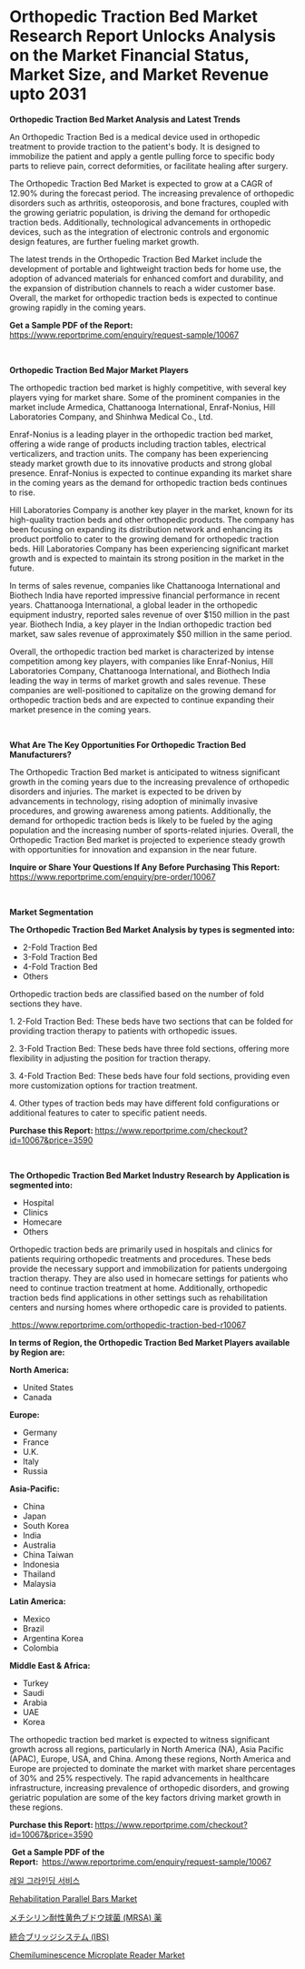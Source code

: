<p><h1>Orthopedic Traction Bed Market Research Report Unlocks Analysis on the Market Financial Status, Market Size, and Market Revenue upto 2031</h1></p><p><strong>Orthopedic Traction Bed Market Analysis and Latest Trends</strong></p>
<p><p>An Orthopedic Traction Bed is a medical device used in orthopedic treatment to provide traction to the patient's body. It is designed to immobilize the patient and apply a gentle pulling force to specific body parts to relieve pain, correct deformities, or facilitate healing after surgery.</p><p>The Orthopedic Traction Bed Market is expected to grow at a CAGR of 12.90% during the forecast period. The increasing prevalence of orthopedic disorders such as arthritis, osteoporosis, and bone fractures, coupled with the growing geriatric population, is driving the demand for orthopedic traction beds. Additionally, technological advancements in orthopedic devices, such as the integration of electronic controls and ergonomic design features, are further fueling market growth.</p><p>The latest trends in the Orthopedic Traction Bed Market include the development of portable and lightweight traction beds for home use, the adoption of advanced materials for enhanced comfort and durability, and the expansion of distribution channels to reach a wider customer base. Overall, the market for orthopedic traction beds is expected to continue growing rapidly in the coming years.</p></p>
<p><strong>Get a Sample PDF of the Report:&nbsp;</strong> <a href="https://www.reportprime.com/enquiry/request-sample/10067">https://www.reportprime.com/enquiry/request-sample/10067</a></p>
<p>&nbsp;</p>
<p><strong>Orthopedic Traction Bed Major Market Players</strong></p>
<p><p>The orthopedic traction bed market is highly competitive, with several key players vying for market share. Some of the prominent companies in the market include Armedica, Chattanooga International, Enraf-Nonius, Hill Laboratories Company, and Shinhwa Medical Co., Ltd.</p><p>Enraf-Nonius is a leading player in the orthopedic traction bed market, offering a wide range of products including traction tables, electrical verticalizers, and traction units. The company has been experiencing steady market growth due to its innovative products and strong global presence. Enraf-Nonius is expected to continue expanding its market share in the coming years as the demand for orthopedic traction beds continues to rise.</p><p>Hill Laboratories Company is another key player in the market, known for its high-quality traction beds and other orthopedic products. The company has been focusing on expanding its distribution network and enhancing its product portfolio to cater to the growing demand for orthopedic traction beds. Hill Laboratories Company has been experiencing significant market growth and is expected to maintain its strong position in the market in the future.</p><p>In terms of sales revenue, companies like Chattanooga International and Biothech India have reported impressive financial performance in recent years. Chattanooga International, a global leader in the orthopedic equipment industry, reported sales revenue of over $150 million in the past year. Biothech India, a key player in the Indian orthopedic traction bed market, saw sales revenue of approximately $50 million in the same period.</p><p>Overall, the orthopedic traction bed market is characterized by intense competition among key players, with companies like Enraf-Nonius, Hill Laboratories Company, Chattanooga International, and Biothech India leading the way in terms of market growth and sales revenue. These companies are well-positioned to capitalize on the growing demand for orthopedic traction beds and are expected to continue expanding their market presence in the coming years.</p></p>
<p>&nbsp;</p>
<p><strong>What Are The Key Opportunities For Orthopedic Traction Bed Manufacturers?</strong></p>
<p><p>The Orthopedic Traction Bed market is anticipated to witness significant growth in the coming years due to the increasing prevalence of orthopedic disorders and injuries. The market is expected to be driven by advancements in technology, rising adoption of minimally invasive procedures, and growing awareness among patients. Additionally, the demand for orthopedic traction beds is likely to be fueled by the aging population and the increasing number of sports-related injuries. Overall, the Orthopedic Traction Bed market is projected to experience steady growth with opportunities for innovation and expansion in the near future.</p></p>
<p><strong>Inquire or Share Your Questions If Any Before Purchasing This Report:</strong> <a href="https://www.reportprime.com/enquiry/pre-order/10067">https://www.reportprime.com/enquiry/pre-order/10067</a></p>
<p>&nbsp;</p>
<p><strong>Market Segmentation</strong></p>
<p><strong>The Orthopedic Traction Bed Market Analysis by types is segmented into:</strong></p>
<p><ul><li>2-Fold Traction Bed</li><li>3-Fold Traction Bed</li><li>4-Fold Traction Bed</li><li>Others</li></ul></p>
<p><p>Orthopedic traction beds are classified based on the number of fold sections they have. </p><p>1. 2-Fold Traction Bed: These beds have two sections that can be folded for providing traction therapy to patients with orthopedic issues. </p><p>2. 3-Fold Traction Bed: These beds have three fold sections, offering more flexibility in adjusting the position for traction therapy. </p><p>3. 4-Fold Traction Bed: These beds have four fold sections, providing even more customization options for traction treatment. </p><p>4. Other types of traction beds may have different fold configurations or additional features to cater to specific patient needs.</p></p>
<p><strong>Purchase this Report:&nbsp;</strong><a href="https://www.reportprime.com/checkout?id=10067&price=3590">https://www.reportprime.com/checkout?id=10067&price=3590</a></p>
<p>&nbsp;</p>
<p><strong>The Orthopedic Traction Bed Market Industry Research by Application is segmented into:</strong></p>
<p><ul><li>Hospital</li><li>Clinics</li><li>Homecare</li><li>Others</li></ul></p>
<p><p>Orthopedic traction beds are primarily used in hospitals and clinics for patients requiring orthopedic treatments and procedures. These beds provide the necessary support and immobilization for patients undergoing traction therapy. They are also used in homecare settings for patients who need to continue traction treatment at home. Additionally, orthopedic traction beds find applications in other settings such as rehabilitation centers and nursing homes where orthopedic care is provided to patients.</p></p>
<p><a href="https://www.reportprime.com/orthopedic-traction-bed-r10067">&nbsp;https://www.reportprime.com/orthopedic-traction-bed-r10067</a></p>
<p><strong>In terms of Region, the Orthopedic Traction Bed Market Players available by Region are:</strong></p>
<p>
    <p> <strong> North America: </strong>
        <ul>
            <li>United States</li>
            <li>Canada</li>
        </ul>
        </p> 
    <p> <strong> Europe: </strong>
        <ul>
            <li>Germany</li>
            <li>France</li>
            <li>U.K.</li>
            <li>Italy</li>
            <li>Russia</li>
        </ul>
        </p> 
    <p> <strong> Asia-Pacific: </strong>
        <ul>
            <li>China</li>
            <li>Japan</li>
            <li>South Korea</li>
            <li>India</li>
            <li>Australia</li>
            <li>China Taiwan</li>
            <li>Indonesia</li>
            <li>Thailand</li>
            <li>Malaysia</li>
        </ul>
        </p> 
    <p> <strong> Latin America: </strong>
        <ul>
            <li>Mexico</li>
            <li>Brazil</li>
            <li>Argentina Korea</li>
            <li>Colombia</li>
        </ul>
        </p> 
    <p> <strong> Middle East & Africa: </strong>
        <ul>
            <li>Turkey</li>
            <li>Saudi</li>
            <li>Arabia</li>
            <li>UAE</li>
            <li>Korea</li>
        </ul>
    </p>
    </p>
<p><p>The orthopedic traction bed market is expected to witness significant growth across all regions, particularly in North America (NA), Asia Pacific (APAC), Europe, USA, and China. Among these regions, North America and Europe are projected to dominate the market with market share percentages of 30% and 25% respectively. The rapid advancements in healthcare infrastructure, increasing prevalence of orthopedic disorders, and growing geriatric population are some of the key factors driving market growth in these regions.</p></p>
<p><strong>Purchase this Report: </strong><a href="https://www.reportprime.com/checkout?id=10067&price=3590">https://www.reportprime.com/checkout?id=10067&price=3590</a></p>
<p>&nbsp;<strong>Get a Sample PDF of the Report:&nbsp;&nbsp;</strong><a href="https://www.reportprime.com/enquiry/request-sample/10067">https://www.reportprime.com/enquiry/request-sample/10067</a></p>
<p><strong></strong></p>
<p><p><a href="https://github.com/muchswr/Market-Research-Report-List-2/blob/main/1486235106540.md">레일 그라인딩 서비스</a></p><p><a href="https://github.com/nafiafirdania/Market-Research-Report-List-2/blob/main/rehabilitation-parallel-bars-market.md">Rehabilitation Parallel Bars Market</a></p><p><a href="https://github.com/LeoraEber/Market-Research-Report-List-2/blob/main/442425785896.md">メチシリン耐性黄色ブドウ球菌 (MRSA) 薬</a></p><p><a href="https://github.com/tubbs463/Market-Research-Report-List-3/blob/main/920053985895.md">統合ブリッジシステム (IBS)</a></p><p><a href="https://medium.com/@kaylagreenj1521/chemiluminescence-microplate-reader-market-analysis-report-global-insights-by-region-type-glow-1d241a819ff8">Chemiluminescence Microplate Reader Market</a></p></p>